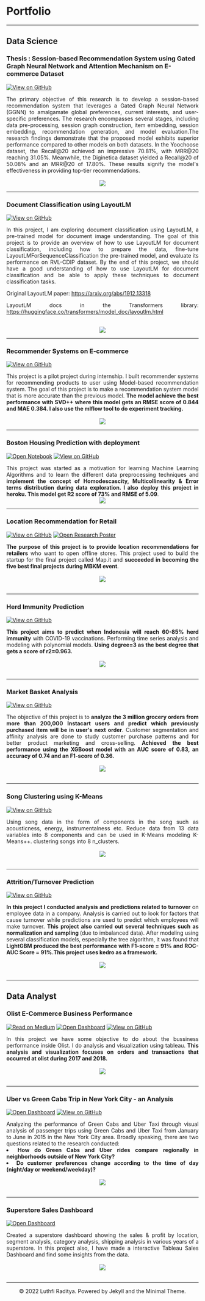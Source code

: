 # Portfolio
---
## Data Science

### Thesis : Session-based Recommendation System using Gated Graph Neural Network and Attention Mechanism on E-commerce Dataset

[![View on GitHub](https://img.shields.io/badge/GitHub-View_on_GitHub-blue?logo=GitHub)](https://github.com/luthfiraditya/Session-based-Recommendation-System)


<div style="text-align: justify">The primary objective of this research is to develop a session-based recommendation system that leverages a Gated Graph Neural Network (GGNN) to amalgamate global preferences, current interests, and user-specific preferences.
The research encompasses several stages, including data pre-processing, session graph construction, item embedding, session embedding, recommendation generation, and model evaluation.The research findings demonstrate that the proposed model exhibits superior performance compared to other models on both datasets. In the Yoochoose dataset, the Recall@20 achieved an impressive 70.81%, with MRR@20 reaching 31.05%. Meanwhile, the Diginetica dataset yielded a Recall@20 of 50.08% and an MRR@20 of 17.80%. These results signify the model's effectiveness in providing top-tier recommendations.

</div>
<br>
<center><img src="images/metode_penelitian.png"/></center>

---

### Document Classification using LayoutLM

[![View on GitHub](https://img.shields.io/badge/GitHub-View_on_GitHub-blue?logo=GitHub)](https://github.com/luthfiraditya/LayoutLM-Document-Classification)


<div style="text-align: justify">
In this project, I am exploring document classification using LayoutLM, a pre-trained model for document image understanding. The goal of this project is to provide an overview of how to use LayoutLM for document classification, including how to prepare the data, fine-tune LayoutLMForSequenceClassification the pre-trained model, and evaluate its performance on RVL-CDIP dataset. By the end of this project, we should have a good understanding of how to use LayoutLM for document classification and be able to apply these techniques to document classification tasks.

Original LayoutLM paper: https://arxiv.org/abs/1912.13318

LayoutLM docs in the Transformers library: https://huggingface.co/transformers/model_doc/layoutlm.html
</div>
<br>
<center><img src="images/doc_class.png"/></center>


---

### Recommender Systems on E-commerce

[![View on GitHub](https://img.shields.io/badge/GitHub-View_on_GitHub-blue?logo=GitHub)](https://github.com/luthfiraditya/Ecommerce-Recommendation-System)

<div style="text-align: justify">This project is a pilot project during internship. I built recommender systems for recommending products to user using Model-based recommendation system. The goal of this project is to make a recommendation system model that is more accurate than the previous model. <b>The model achieve the best performance with SVD++ where this model gets an RMSE score of 0.844 and MAE 0.384. I also use the mlflow tool to do experiment tracking.</b>
</div>
<br>
<center><img src="images/Recsys.png"/></center>

---
### Boston Housing Prediction with deployment

[![Open Notebook](https://img.shields.io/badge/Heroku-Open_Web_App-purple?logo=heroku)](projects/detect-food-trends-facebook.html)
[![View on GitHub](https://img.shields.io/badge/GitHub-View_on_GitHub-blue?logo=GitHub)](https://github.com/luthfiraditya/Boston-Housing-Prediction-with-deployment)

<div style="text-align: justify">This project was started as a motivation for learning Machine Learning Algorithms and to learn the different data preprocessing techniques and <b>implement the concept of Homodescascity, Multicollinearity & Error terms distribution during data exploration. I also deploy this project in heroku. This model get R2 score of 73% and RMSE of 5.09</b>.
</div>
<center><img src="images/BostonHouse.png"></center>


---
### Location Recommendation for Retail

[![View on GitHub](https://img.shields.io/badge/GitHub-View_on_GitHub-blue?logo=GitHub)](https://github.com/chriskhanhtran/detect-spam-messages-nlp/blob/master/detect-spam-nlp.ipynb)
[![Open Research Poster](https://img.shields.io/badge/PDF-Open_Final_Report-red?logo=adobe-acrobat-reader&logoColor=red)](https://docs.google.com/document/d/1RF5hePterte23m-4obD89ax8giUqsfgE/edit?usp=sharing&ouid=109361563889763484237&rtpof=true&sd=true)


<div style="text-align: justify"><b>The purpose of this project is to provide location recommendations for retailers</b> who want to open offline stores. This project used to build the startup for the final project called Map.it and <b>succeeded in becoming the five best final projects during MBKM event</b>.</div>
<br>
<center><img src="images/locationintel.png"/></center>
<br>

---
### Herd Immunity Prediction

[![View on GitHub](https://img.shields.io/badge/GitHub-View_on_GitHub-blue?logo=GitHub)](https://github.com/luthfiraditya/Herd-Immunity-Prediction)

<div style="text-align: justify"><b>This project aims to predict when Indonesia will reach 60-85% herd immunity</b> with COVID-19 vaccinations. Performing time series analysis and modeling with polynomial models. <b>Using degree=3 as the best degree that gets a score of r2=0.963.</b>
</div>
<br>
<center><img src="images/Herdimmunity.png"></center>
<br>

---
### Market Basket Analysis

[![View on GitHub](https://img.shields.io/badge/GitHub-View_on_GitHub-blue?logo=GitHub)](https://github.com/luthfiraditya/Market-Basket-Analysis)

<div style="text-align: justify">The objective of this project is to <b>analyze the 3 million grocery orders from more than 200,000 Instacart users and predict which previously purchased item will be in user's next order</b>. Customer segmentation and affinity analysis are done to study customer purchase patterns and for better product marketing and cross-selling. <b>Achieved the best performance using the XGBoost model with an AUC score of 0.83, an accuracy of 0.74 and an F1-score of 0.36.</b></div>
<br>
<center><img src="images/marketbasket.png"></center>
<br>

---

### Song Clustering using K-Means

[![View on GitHub](https://img.shields.io/badge/GitHub-View_on_GitHub-blue?logo=GitHub)](https://github.com/luthfiraditya/Song-Clustering-Using-K-Means)

<div style="text-align: justify">Using song data in the form of components in the song such as acousticness, energy, instrumentalness etc. Reduce data from 13 data variables into 8 components and can be used in K-Means modeling K-Means++. clustering songs into 8 n_clusters.</div>
<br>
<center><img src="images/songclustering.png"></center>
<br>

---

### Attrition/Turnover Prediction

[![View on GitHub](https://img.shields.io/badge/GitHub-View_on_GitHub-blue?logo=GitHub)](https://github.com/luthfiraditya/Attrition-Turnover-Prediction)

<div style="text-align: justify"><b>In this project I conducted analysis and predictions related to turnover</b> on employee data in a company. Analysis is carried out to look for factors that cause turnover while predictions are used to predict which employees will make turnover. <b>This project also carried out several techniques such as normalization and sampling </b>(due to imbalanced data). After modeling using several classification models, especially the tree algorithm, it was found that <b>LightGBM produced the best performance with F1-score = 91% and ROC-AUC Score = 91%.This project uses kedro as a framework.</b></div>
<br>
<center><img src="images/attrition_designresearch.jpg"></center>
<br>

---
## Data Analyst

### Olist E-Commerce Business Performance

[![Read on Medium](https://img.shields.io/badge/GitHub-Read_on_Medium-white?logo=medium)](https://luthfirdty.medium.com/olist-e-commerce-business-performance-5ce0b3dc66fb)
[![Open Dashboard](https://img.shields.io/badge/Tableau-Open_Dashboard-orange?logo=tableau)](https://github.com/luthfiraditya/Olist-E-Commerce-Business-Performance)
[![View on GitHub](https://img.shields.io/badge/GitHub-View_on_GitHub-blue?logo=GitHub)](https://github.com/luthfiraditya/Olist-E-Commerce-Business-Performance)


<div style="text-align: justify">In this project we have some objective to do about the bussiness performance inside Olist. I do analysis and visualization using tableau. <b>This analysis and visualization focuses on orders and transactions that occurred at olist during 2017 and 2018.</b></div>
<br>
<center><img src="images/sold_dash.png"/></center>
<br>

---
### Uber vs Green Cabs Trip in New York City - an Analysis

[![Open Dashboard](https://img.shields.io/badge/Tableau-Open_Dashboard-orange?logo=tableau)](https://public.tableau.com/app/profile/luthfi.raditya.meza/viz/UbervsGreenCabsTripinNewYorkCity/Dashboard1)
[![View on GitHub](https://img.shields.io/badge/GitHub-View_on_GitHub-blue?logo=GitHub)](https://github.com/luthfiraditya/Uber-vs-Green-Cabs-Trip-in-New-York-City)



<div style="text-align: justify">Analyzing the performance of Green Cabs and Uber Taxi through visual analysis of passenger trips using Green Cabs and Uber Taxi from January to June in 2015 in the New York City area. Broadly speaking, there are two questions related to the research conducted:
<b>
<li>How do Green Cabs and Uber rides compare regionally in neighborhoods outside of New York City?</li>
<li>Do customer preferences change according to the time of day (night/day or weekend/weekday)?</li></b>
</div>
<br>
<center><img src="images/ubergreendash.png"/></center>
<br>

---

### Superstore Sales Dashboard

[![Open Dashboard](https://img.shields.io/badge/Tableau-Open_Dashboard-orange?logo=tableau)](https://public.tableau.com/app/profile/luthfi.raditya.meza/viz/SuperstoreSalesDashboard_16463843679940/SuperstoreDashboard)

<div style="text-align: justify">
Created a superstore dashboard showing the sales & profit by location, segment analysis, category analysis, shipping analysis in various years of a superstore. In this project also, I have made a interactive Tableau Sales Dashboard and find some insights from the data. </div>
<br>
<center><img src="images/SuperstoreDashboard.png"/></center>
<br>


---
<center>© 2022 Luthfi Raditya. Powered by Jekyll and the Minimal Theme.</center>
